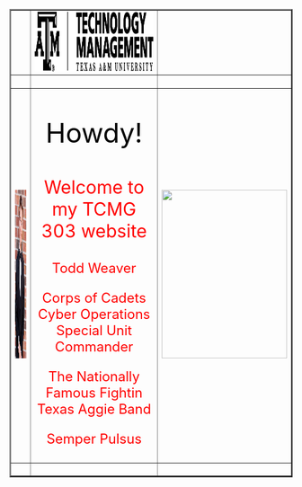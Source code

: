 <html>
<head>
<meta charset="utf-8">
<title>TCMG 303 - Lab 5 Personal Website</title>
</head>

<body>
<table width="270" border="2" align="center">
  <tbody>
    <tr>
      <td>&nbsp;</td>
      <td><img src="techmanage.png" width="611" height="106" alt=""/></td>
      <td>&nbsp;</td>
    </tr>
    <tr>
      <td>&nbsp;</td>
      <td>&nbsp;</td>
      <td>&nbsp;</td>
    </tr>
    <tr>
      <td><img src="tjWeaverPic.jpg" width="223" height="300" alt=""/></td>
		<td align="center"><font size="+6" color="black"><p>Howdy!</p></font>
			<font size="+3" color="red">
			<p>Welcome to my TCMG 303 website</p></font>
			<font size="+2" color="red"><p>Todd Weaver</p></font>
			<font size="+2" color="red"><p>Corps of Cadets Cyber Operations Special Unit Commander</p></font>
			<font size="+2" color="red"><p>The Nationally Famous Fightin Texas Aggie Band</p></font>
			<font size="+2" color="red"><p> Semper Pulsus</p></font></td>
      <td><img src="b-co.jpg" width="223" height="300" alt=""/></td>
    </tr>
    <tr>
      <td>&nbsp;</td>
      <td>&nbsp;</td>
	  <td>&nbsp;</td>
    </tr>
  </tbody>
</table>
</body>
</html>
